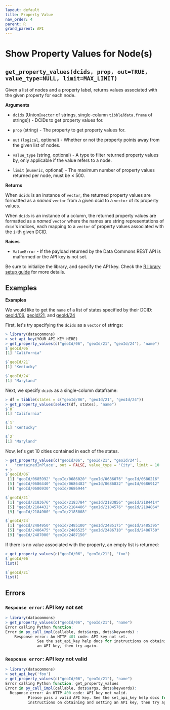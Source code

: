 ```yaml
---
layout: default
title: Property Value
nav_order: 4
parent: R
grand_parent: API
---
```


# Show Property Values for Node(s)

## `get_property_values(dcids, prop, out=TRUE, value_type=NULL, limit=MAX_LIMIT)`

Given a list of nodes and a property label, returns values associated with the
given property for each node.

**Arguments**

*   `dcids` (Union[`vector` of strings, single-column `tibble`/`data.frame` of strings]) - DCIDs to get property values for.

*   `prop` (string) - The property to get property values for.

*   `out` (`logical`, optional) - Whether or not the property points away from the given list of nodes.

*   `value_type` (string, optional) - A type to filter returned property values by, only applicable if
    the value refers to a node.

*   `limit` (`numeric`, optional) - The maximum number of property values returned per node, must be ≤ 500.

**Returns**

When `dcids` is an instance of `vector`, the returned property values are
formatted as a *named* `vector` from a given dcid to a `vector` of its property
values.

When `dcids` is an instance of a column, the returned property values are
formatted as a *named* `vector` where the names are string representations
of `dcid`'s indices, each mapping to a `vector` of property values associated
with the `i`-th given DCID.

**Raises**

*   `ValueError` - If the payload returned by the Data Commons REST API is malformed or the API key is not set.

Be sure to initialize the library, and specify the API key. Check the [R library setup guide](/api/r/) for more details.

## Examples

**Examples**

We would like to get the `name` of a list of states specified by their DCID:
[geoId/06](https://browser.datacommons.org/kg?dcid=geoId/06),
[geoId/21](https://browser.datacommons.org/kg?dcid=geoId/21), and
[geoId/24](https://browser.datacommons.org/kg?dcid=geoId/24)

First, let's try specifying the `dcids` as a `vector` of strings:

```r
> library(datacommons)
> set_api_key(YOUR_API_KEY_HERE)
> get_property_values(c("geoId/06", "geoId/21", "geoId/24"), "name")
$`geoId/06`
[1] "California"

$`geoId/21`
[1] "Kentucky"

$`geoId/24`
[1] "Maryland"

```

Next, we specify `dcids` as a single-column dataframe:

```r
> df = tibble(states = c("geoId/06", "geoId/21", "geoId/24"))
> get_property_values(select(df, states), "name")
$`0`
[1] "California"

$`1`
[1] "Kentucky"

$`2`
[1] "Maryland"

```

Now, let's get 10 cities contained in each of the states.
```r
> get_property_values(c("geoId/06", "geoId/21", "geoId/24"),
+   'containedInPlace', out = FALSE, value_type = 'City', limit = 10
+ )
$`geoId/06`
 [1] "geoId/0685992" "geoId/0686020" "geoId/0686076" "geoId/0686216"
 [5] "geoId/0686440" "geoId/0686482" "geoId/0686832" "geoId/0686912"
 [9] "geoId/0686930" "geoId/0686944"

$`geoId/21`
 [1] "geoId/2183676" "geoId/2183784" "geoId/2183856" "geoId/2184414"
 [5] "geoId/2184432" "geoId/2184486" "geoId/2184576" "geoId/2184864"
 [9] "geoId/2184900" "geoId/2185008"

$`geoId/24`
 [1] "geoId/2484950" "geoId/2485100" "geoId/2485175" "geoId/2485395"
 [5] "geoId/2486475" "geoId/2486525" "geoId/2486710" "geoId/2486750"
 [9] "geoId/2487000" "geoId/2487150"
```

If there is no value associated with the property, an empty list is returned:

```r
> get_property_values(c("geoId/06", "geoId/21"), "foo")
$`geoId/06`
list()

$`geoId/21`
list()

```

## Errors

### `Response error`: API key not set

```r
> library(datacommons)
> get_property_values(c("geoId/06", "geoId/21"), "name")
Error calling Python function:
Error in py_call_impl(callable, dots$args, dots$keywords) : 
	Response error: An HTTP 401 code: API key not set.
	          See the set_api_key help docs for instructions on obtaining and setting
	          an API key, then try again.
```

### `Response error`: API key not valid

```r
> library(datacommons)
> set_api_key('foo')
> get_property_values(c("geoId/06", "geoId/21"), "name")
Error calling Python function: get_property_values
Error in py_call_impl(callable, dots$args, dots$keywords): 
  Response error: An HTTP 400 code: API key not valid.
          Please pass a valid API key. See the set_api_key help docs for
          instructions on obtaining and setting an API key, then try again.
```
